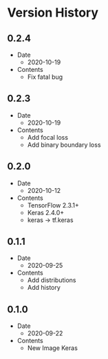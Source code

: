 # Version History

## 0.2.4

- Date
  - 2020-10-19
- Contents
  - Fix fatal bug

## 0.2.3

- Date
  - 2020-10-19
- Contents
  - Add focal loss
  - Add binary boundary loss

## 0.2.0

- Date
  - 2020-10-12
- Contents
  - TensorFlow 2.3.1+
  - Keras 2.4.0+
  - keras -> tf.keras

## 0.1.1

- Date
  - 2020-09-25
- Contents
  - Add distributions
  - Add history

## 0.1.0

- Date
  - 2020-09-22
- Contents
  - New Image Keras

